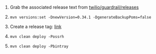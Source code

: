 1. Grab the associated release text from [twilio/guardrail/releases](https://github.com/twilio/guardrail/releases)

2. `mvn versions:set -DnewVersion=0.34.1 -DgenerateBackupPoms=false`

2. Create a release tag: [link](https://github.com/twilio/sbt-guardrail/releases)

3. `mvn clean deploy -Possrh`

4. `mvn clean deploy -Pbintray`
